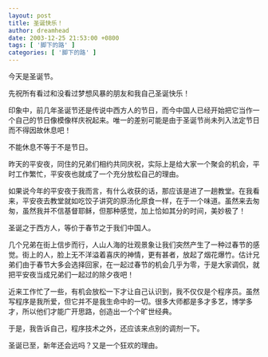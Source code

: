 ```yaml
---
layout: post
title: 圣诞快乐！
author: dreamhead
date: 2003-12-25 21:53:00 +0800
tags: [ '脚下的路' ]
categories: [ '脚下的路' ]
---
```


今天是圣诞节。

先祝所有看过和没看过梦想风暴的朋友和我自己圣诞快乐！

印象中，前几年圣诞节还是传说中西方人的节日，而今中国人已经开始把它当作一个自己的节日像模像样庆祝起来。唯一的差别可能是由于圣诞节尚未列入法定节日而不得因故休息吧！

不能休息不等于不是节日。

昨天的平安夜，同住的兄弟们相约共同庆祝，实际上是给大家一个聚会的机会，平时工作繁忙，平安夜也就成了一个充分放松自己的理由。

如果说今年的平安夜于我而言，有什么收获的话，那应该是进了一趟教堂。在我看来，平安夜去教堂就如吃饺子讲究的原汤化原食一样，在于一个味道。虽然来去匆匆，虽然我并不信基督耶稣，但那种感觉，加上恰如其分的时间，美妙极了！

圣诞之于西方人，等价于春节之于我们中国人。

几个兄弟在街上信步而行，人山人海的壮观景象让我们突然产生了一种过春节的感觉。街上的人，脸上无不洋溢着喜庆的神情，更有甚者，放起了烟花爆竹。估计兄弟们由于春节大多会选择回家，在一起过春节的机会几乎为零，于是大家调侃，就把平安夜当成兄弟们一起过的除夕夜吧！

近来工作忙了一些，有机会放松一下才让自己认识到，我不仅仅是个程序员。虽然写程序是我所爱，但它并不是我生命中的一切。很多大师都是多才多艺，博学多才，所以他们才能广开思路，创造出一个个旷世经典。

于是，我告诉自己，程序技术之外，还应该来点别的调剂一下。

圣诞已至，新年还会远吗？又是一个狂欢的理由。


